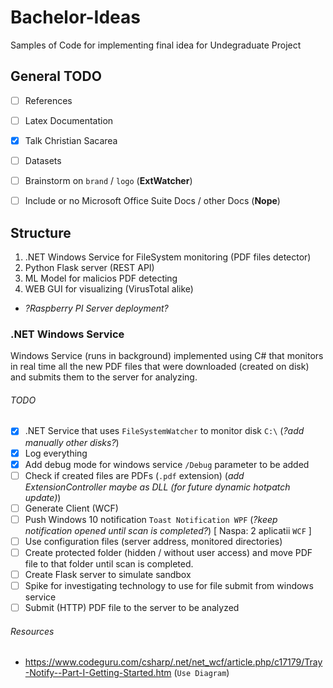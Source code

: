 # Bachelor-Ideas
Samples of Code for implementing final idea for Undegraduate Project

## General TODO
- [ ] References
- [ ] Latex Documentation
- [x] Talk Christian Sacarea 
- [ ] Datasets
- [ ] Brainstorm on `brand` / `logo` (**ExtWatcher**)
- [ ] Include or no Microsoft Office Suite Docs / other Docs (**Nope**)


## Structure
1. .NET Windows Service for FileSystem monitoring (PDF files detector)
2. Python Flask server (REST API)
3. ML Model for malicios PDF detecting
4. WEB GUI for visualizing (VirusTotal alike)
* *?Raspberry PI Server deployment?*


### .NET Windows Service
Windows Service (runs in background) implemented using C# that monitors in real time all the new PDF files that were downloaded (created on disk) and submits them to the server for analyzing.

###### TODO
- [x] .NET Service that uses `FileSystemWatcher` to monitor disk `C:\` (*?add manually other disks?*)
- [x] Log everything 
- [x] Add debug mode for windows service `/Debug` parameter to be added
- [ ] Check if created files are PDFs (`.pdf` extension) (*add ExtensionController maybe as DLL (for future dynamic hotpatch update)*)
- [ ] Generate Client (WCF)
- [ ] Push Windows 10 notification `Toast Notification WPF` (*?keep notification opened until scan is completed?*) [ Naspa: 2 aplicatii `WCF` ]
- [ ] Use configuration files (server address, monitored directories)
- [ ] Create protected folder (hidden / without user access) and move PDF file to that folder until scan is completed.
- [ ] Create Flask server to simulate sandbox
- [ ] Spike for investigating technology to use for file submit from windows service
- [ ] Submit (HTTP) PDF file to the server to be analyzed 

###### Resources
- https://www.codeguru.com/csharp/.net/net_wcf/article.php/c17179/Tray-Notify--Part-I-Getting-Started.htm (`Use Diagram`)